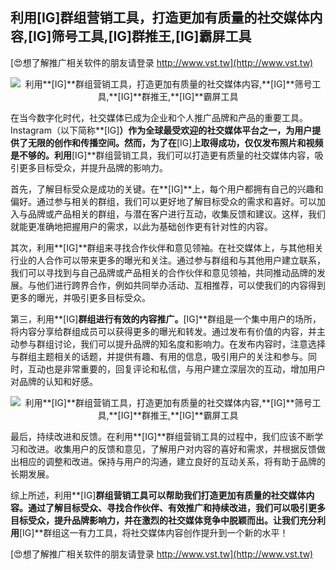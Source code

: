 ## **利用**[IG]**群组营销工具，打造更加有质量的社交媒体内容,**[IG]**筛号工具,**[IG]**群推王,**[IG]**霸屏工具**

[😍想了解推广相关软件的朋友请登录 http://www.vst.tw](http://www.vst.tw)

 <center><img src="https://vst.tw/MP4/tuiguang/png/3.png" alt="利用**[IG]**群组营销工具，打造更加有质量的社交媒体内容,**[IG]**筛号工具,**[IG]**群推王,**[IG]**霸屏工具"></center>

在当今数字化时代，社交媒体已成为企业和个人推广品牌和产品的重要工具。Instagram（以下简称**[IG]**）作为全球最受欢迎的社交媒体平台之一，为用户提供了无限的创作和传播空间。然而，为了在**[IG]**上取得成功，仅仅发布照片和视频是不够的。利用**[IG]**群组营销工具，我们可以打造更有质量的社交媒体内容，吸引更多目标受众，并提升品牌的影响力。

首先，了解目标受众是成功的关键。在**[IG]**上，每个用户都拥有自己的兴趣和偏好。通过参与相关的群组，我们可以更好地了解目标受众的需求和喜好。可以加入与品牌或产品相关的群组，与潜在客户进行互动，收集反馈和建议。这样，我们就能更准确地把握用户的需求，以此为基础创作更有针对性的内容。

其次，利用**[IG]**群组来寻找合作伙伴和意见领袖。在社交媒体上，与其他相关行业的人合作可以带来更多的曝光和关注。通过参与群组和与其他用户建立联系，我们可以寻找到与自己品牌或产品相关的合作伙伴和意见领袖，共同推动品牌的发展。与他们进行跨界合作，例如共同举办活动、互相推荐，可以使我们的内容得到更多的曝光，并吸引更多目标受众。

第三，利用**[IG]**群组进行有效的内容推广。**[IG]**群组是一个集中用户的场所，将内容分享给群组成员可以获得更多的曝光和转发。通过发布有价值的内容，并主动参与群组讨论，我们可以提升品牌的知名度和影响力。在发布内容时，注意选择与群组主题相关的话题，并提供有趣、有用的信息，吸引用户的关注和参与。同时，互动也是非常重要的，回复评论和私信，与用户建立深层次的互动，增加用户对品牌的认知和好感。

 <center><img src="https://vst.tw/MP4/tuiguang/png/6.png" alt="利用**[IG]**群组营销工具，打造更加有质量的社交媒体内容,**[IG]**筛号工具,**[IG]**群推王,**[IG]**霸屏工具"></center>

最后，持续改进和反馈。在利用**[IG]**群组营销工具的过程中，我们应该不断学习和改进。收集用户的反馈和意见，了解用户对内容的喜好和需求，并根据反馈做出相应的调整和改进。保持与用户的沟通，建立良好的互动关系，将有助于品牌的长期发展。

综上所述，利用**[IG]**群组营销工具可以帮助我们打造更加有质量的社交媒体内容。通过了解目标受众、寻找合作伙伴、有效推广和持续改进，我们可以吸引更多目标受众，提升品牌影响力，并在激烈的社交媒体竞争中脱颖而出。让我们充分利用**[IG]**群组这一有力工具，将社交媒体内容创作提升到一个新的水平！

[😍想了解推广相关软件的朋友请登录 http://www.vst.tw](http://www.vst.tw)



